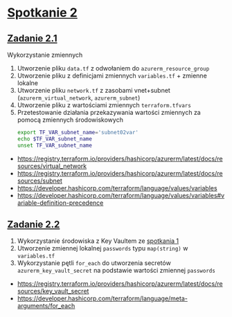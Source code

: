 # [Spotkanie 2](https://github.com/cloudstateu/kurs-iac-terraform/blob/master/Zjazd2/zadania.md)


## [Zadanie 2.1](./zadanie1)

Wykorzystanie zmiennych
1. Utworzenie pliku `data.tf` z odwołaniem do `azurerm_resource_group`
2. Utworzenie pliku z definicjami zmiennych `variables.tf` + zmienne lokalne
3. Utworzenie pliku `network.tf` z zasobami vnet+subnet (`azurerm_virtual_network`, `azurerm_subnet`)
4. Utworzenie pliku z wartościami zmiennych `terraform.tfvars`
5. Przetestowanie działania przekazywania wartości zmiennych za pomocą zmiennych środowiskowych
    ```bash
    export TF_VAR_subnet_name='subnet02var'
    echo $TF_VAR_subnet_name
    unset TF_VAR_subnet_name
    ```

- https://registry.terraform.io/providers/hashicorp/azurerm/latest/docs/resources/virtual_network
- https://registry.terraform.io/providers/hashicorp/azurerm/latest/docs/resources/subnet
- https://developer.hashicorp.com/terraform/language/values/variables
- https://developer.hashicorp.com/terraform/language/values/variables#variable-definition-precedence


## [Zadanie 2.2](./zadanie2)

1. Wykorzystanie środowiska z Key Vaultem ze [spotkania 1](../spotkanie1/zadanie2/)
2. Utworzenie zmiennej lokalnej `passwords` typu `map(string)` w `variables.tf`
3. Wykorzystanie pętli `for_each` do utworzenia secretów `azurerm_key_vault_secret` na podstawie wartości zmiennej `passwords`


- https://registry.terraform.io/providers/hashicorp/azurerm/latest/docs/resources/key_vault_secret
- https://developer.hashicorp.com/terraform/language/meta-arguments/for_each